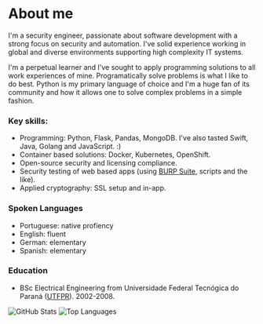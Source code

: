 # About me
I'm a security engineer, passionate about software development with a strong focus on security and automation. I've solid experience working in global and diverse environments supporting high complexity IT systems.

I'm a perpetual learner and I've sought to apply programming solutions to all work experiences of mine. Programatically solve problems is what I like to do best. Python is my primary language of choice and I'm a huge fan of its community and how it allows one to solve complex problems in a simple fashion.

### Key skills:
* Programming: Python, Flask, Pandas, MongoDB. I've also tasted Swift, Java, Golang and JavaScript. :)
* Container based solutions: Docker, Kubernetes, OpenShift.
* Open-source security and licensing compliance.
* Security testing of web based apps (using [BURP Suite](https://portswigger.net/burp), scripts and the like).
* Applied cryptography: SSL setup and in-app.

### Spoken Languages
* Portuguese: native profiency
* English: fluent
* German: elementary
* Spanish: elementary

### Education
* BSc Electrical Engineering from Universidade Federal Tecnógica do Paraná ([UTFPR](http://www.utfpr.edu.br/)). 2002-2008.

![GitHub Stats](https://github-readme-stats.vercel.app/api?username=agu3rra&show_icons=true&&line_height=40)
![Top Languages](https://github-readme-stats.vercel.app/api/top-langs/?username=agu3rra&show_icons=true)
